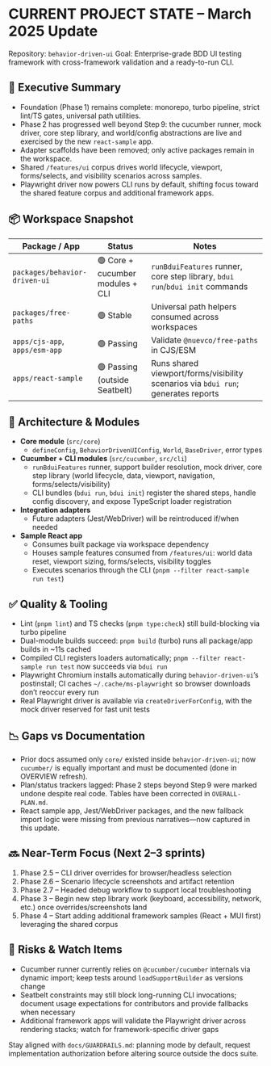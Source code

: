 # CURRENT PROJECT STATE – March 2025 Update

Repository: `behavior-driven-ui`
Goal: Enterprise-grade BDD UI testing framework with cross-framework validation and a ready-to-run CLI.

## 🎯 Executive Summary

- Foundation (Phase 1) remains complete: monorepo, turbo pipeline, strict lint/TS gates, universal path utilities.
- Phase 2 has progressed well beyond Step 9: the cucumber runner, mock driver, core step library, and world/config abstractions are live and exercised by the new `react-sample` app.
- Adapter scaffolds have been removed; only active packages remain in the workspace.
- Shared `/features/ui` corpus drives world lifecycle, viewport, forms/selects,
  and visibility scenarios across samples.
- Playwright driver now powers CLI runs by default, shifting focus toward the shared feature corpus and additional framework apps.

## 📦 Workspace Snapshot

| Package / App                  | Status                           | Notes                                                                             |
| ------------------------------ | -------------------------------- | --------------------------------------------------------------------------------- |
| `packages/behavior-driven-ui`  | 🟢 Core + cucumber modules + CLI | `runBduiFeatures` runner, core step library, `bdui run`/`bdui init` commands      |
| `packages/free-paths`          | 🟢 Stable                        | Universal path helpers consumed across workspaces                                 |
| `apps/cjs-app`, `apps/esm-app` | 🟢 Passing                       | Validate `@nuevco/free-paths` in CJS/ESM                                          |
| `apps/react-sample`            | 🟢 Passing (outside Seatbelt)    | Runs shared viewport/forms/visibility scenarios via `bdui run`; generates reports |

## 🧱 Architecture & Modules

- **Core module** (`src/core`)
  - `defineConfig`, `BehaviorDrivenUIConfig`, `World`, `BaseDriver`, error types
- **Cucumber + CLI modules** (`src/cucumber`, `src/cli`)
  - `runBduiFeatures` runner, support builder resolution, mock driver, core step library (world lifecycle, data, viewport, navigation, forms/selects/visibility)
  - CLI bundles (`bdui run`, `bdui init`) register the shared steps, handle config discovery, and expose TypeScript loader registration
- **Integration adapters**
  - Future adapters (Jest/WebDriver) will be reintroduced if/when needed
- **Sample React app**
  - Consumes built package via workspace dependency
  - Houses sample features consumed from `/features/ui`: world data reset,
    viewport sizing, forms/selects, visibility toggles
  - Executes scenarios through the CLI (`pnpm --filter react-sample run test`)

## ✅ Quality & Tooling

- Lint (`pnpm lint`) and TS checks (`pnpm type:check`) still build-blocking via turbo pipeline
- Dual-module builds succeed: `pnpm build` (turbo) runs all package/app builds in ~11s cached
- Compiled CLI registers loaders automatically; `pnpm --filter react-sample run test` now succeeds via `bdui run`
- Playwright Chromium installs automatically during `behavior-driven-ui`’s postinstall; CI caches `~/.cache/ms-playwright` so browser downloads don’t reoccur every run
- Real Playwright driver is available via `createDriverForConfig`, with the mock driver reserved for fast unit tests

## 📉 Gaps vs Documentation

- Prior docs assumed only `core/` existed inside `behavior-driven-ui`; now `cucumber/` is equally important and must be documented (done in OVERVIEW refresh).
- Plan/status trackers lagged: Phase 2 steps beyond Step 9 were marked undone despite real code. Tables have been corrected in `OVERALL-PLAN.md`.
- React sample app, Jest/WebDriver packages, and the new fallback import logic were missing from previous narratives—now captured in this update.

## 🔜 Near-Term Focus (Next 2–3 sprints)

1. Phase 2.5 – CLI driver overrides for browser/headless selection
2. Phase 2.6 – Scenario lifecycle screenshots and artifact retention
3. Phase 2.7 – Headed debug workflow to support local troubleshooting
4. Phase 3 – Begin new step library work (keyboard, accessibility, network, etc.) once overrides/screenshots land
5. Phase 4 – Start adding additional framework samples (React + MUI first) leveraging the shared corpus

## 📌 Risks & Watch Items

- Cucumber runner currently relies on `@cucumber/cucumber` internals via dynamic import; keep tests around `loadSupportBuilder` as versions change
- Seatbelt constraints may still block long-running CLI invocations; document usage expectations for contributors and provide fallbacks when necessary
- Additional framework apps will validate the Playwright driver across rendering stacks; watch for framework-specific driver gaps

Stay aligned with `docs/GUARDRAILS.md`: planning mode by default, request implementation authorization before altering source outside the docs suite.
